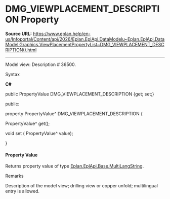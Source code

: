 # DMG_VIEWPLACEMENT_DESCRIPTION Property

**Source URL:** https://www.eplan.help/en-us/Infoportal/Content/api/2026/Eplan.EplApi.DataModelu~Eplan.EplApi.DataModel.Graphics.ViewPlacementPropertyList~DMG_VIEWPLACEMENT_DESCRIPTION().html

---

Model view: Description # 36500.

Syntax

**C#**



public PropertyValue DMG_VIEWPLACEMENT_DESCRIPTION {get; set;}

public:

property PropertyValue^ DMG_VIEWPLACEMENT_DESCRIPTION {

   PropertyValue^ get();

   void set (    PropertyValue^ value);

}


#### Property Value

Returns property value of type [Eplan.EplApi.Base.MultiLangString](Eplan.EplApi.Baseu~Eplan.EplApi.Base.MultiLangString.html).

Remarks

Description of the model view; drilling view or copper unfold; multilingual entry is allowed.
